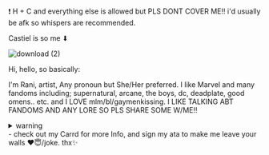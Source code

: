 ❗ H + C and everything else is allowed but PLS DONT COVER ME!! i'd usually be afk so whispers are recommended.

Castiel is so me ⬇

![download (2)](https://github.com/user-attachments/assets/c563ae75-92fc-472c-9483-f53a19503a40)


Hi, hello, so basically:

I'm Rani, artist, Any pronoun but She/Her preferred. I like Marvel and many fandoms including; supernatural, arcane, the boys, dc, deadplate, good omens.. etc. and I LOVE mlm/bl/gaymenkissing. I LIKE TALKING ABT FANDOMS AND ANY LORE SO PLS SHARE SOME W/ME!! <details>
  <summary>warning</summary>

  ```
i will ship any male characters i see so beware😈 (NO PROSHIPS)
i have bad mental health and will prolly be offensive. pls ignore if i did.
  ```
</details>
- check out my Carrd for more Info, and sign my ata to make me leave your walls ❤😇/joke. thx✨

<!---
RANEESTARX/RANEESTARX is a ✨ special ✨ repository because its `README.md` (this file) appears on your GitHub profile.
You can click the Preview link to take a look at your changes.
--->
